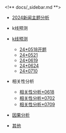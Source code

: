 <!** docs/_sidebar.md **>
* [2024新闻主题分析](/2024新闻主题分析/README.md)

* k线预测
* [k线预测](/K线预测/README.md)
  
  * [24*0518开题](/K线预测/24*0518开题.md)
  * [24*0521](/K线预测/24*0521.md)
  * [24*0619](/K线预测/24*0619.md)
  * [24*0624](/K线预测/24*0624.md)
  * [24*0710](/K线预测/24*0710.md)
  
<!-- [相关性分析](/相关性分析/README.md)  -->
* 相关性分析

  * [相关性分析*0618](/相关性分析/0618.md)
  * [相关性分析*0702](/相关性分析/0702.md)
  * [相关性分析*0709](/相关性分析/0709.md)
  
* [因果分析](/因果分析/README.md)
* [其他](/Jaccard距离介绍/Jaccard距离介绍.md)
